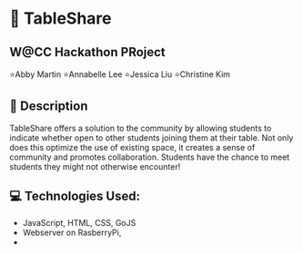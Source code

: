 # 🦆 TableShare

W@CC Hackathon PRoject
------------------------------------------
⭐Abby Martin
⭐Annabelle Lee
⭐Jessica Liu
⭐Christine Kim

## 💁 Description
TableShare offers a solution to the community by allowing students to indicate whether open to other students joining them at their table. Not only does this optimize the use of existing space, it creates a sense of community and promotes collaboration. Students have the chance to meet students they might not otherwise encounter!

## 💻 Technologies Used:
* JavaScript, HTML, CSS, GoJS
* Webserver on RasberryPi,
* 



